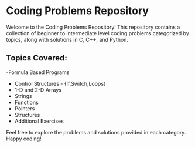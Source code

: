 # Coding Problems Repository

Welcome to the Coding Problems Repository! This repository contains a collection of beginner to intermediate level coding problems categorized by topics, along with solutions in C, C++, and Python.

## Topics Covered:

-Formula Based Programs
- Control Structures - {If,Switch,Loops}
- 1-D and 2-D Arrays
- Strings
- Functions
- Pointers
- Structures
- Additional Exercises

Feel free to explore the problems and solutions provided in each category. Happy coding!
